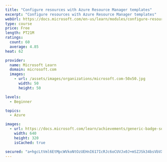 ```yaml
---
title: "Configure resources with Azure Resource Manager templates"
excerpt: "Configure resources with Azure Resource Manager templates"
webUrl: https://docs.microsoft.com/en-us/learn/modules/configure-resources-arm-templates/
type: course
price: Free
length: PT21M
ratings:
  count: 60
  average: 4.85
heat: 62

provider:
  name: Microsoft Learn
  domain: microsoft.com
  images:
    - url: /assets/images/organizations/microsoft.com-50x50.jpg
      width: 50
      height: 50

levels:
  - Beginner

topics:
  - Azure

images:
  - url: https://docs.microsoft.com/learn/achievements/generic-badge-social.png
    width: 640
    height: 320
    isCached: true

secured: "a+hgcLtVml6EtMpcWVkoNtOzUEHnI617IcRJc6oCUVJx0J+mSZJSk34bsVbVXSbyeAU7WsN6vVLMDznEu+7hZgPFKU0XKTvqnEfrBvk5XP+5Kzd4Y5MdgLqk18j01ZVg+S1I7c3wJ00gF1en4WIz5MdS0h3A3+3LpKt8eWDnsrAxdhxq1vqFe9AuMndm50zDp2CWgCR3y9/B4bdF8/xx1pRrSkuSv+ccWfUJGjbz6+IJvPVPZ6OA0V4Rgo3xqJahbY5Gdm5o1UaARVXFrX8E/wkd4VUKp+ErqyuiCIAjDoDikfG7p8VmldK6bqj9mVfLdT9AZwIuLWt5zYOo8pt9dpKC1axqJ4l15sX12zFHa5SJGg+F2fhBhhUmHnsvsT5KLNFhAOJpYn/JpsplDrmDk2ouT9ydfvup7mKWmfqXw8Q=;zXoKkC6RdyL8uSjUcjdaww=="
---
```


